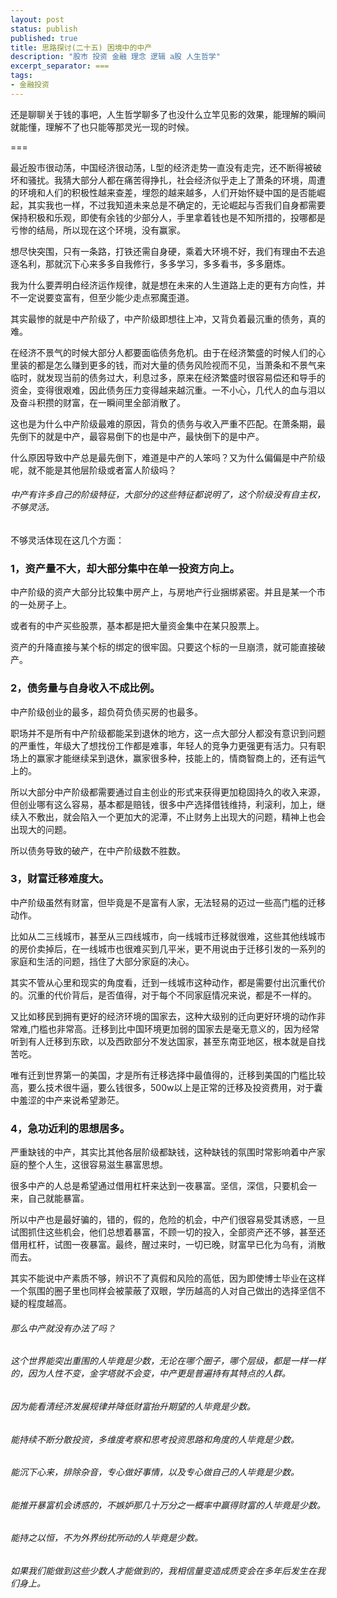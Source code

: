 ```yaml
---
layout: post
status: publish
published: true
title: 思路探讨(二十五) 困境中的中产
description: "股市 投资 金融 理念 逻辑 a股 人生哲学"
excerpt_separator: ===
tags:
- 金融投资
---
```


还是聊聊关于钱的事吧，人生哲学聊多了也没什么立竿见影的效果，能理解的瞬间就能懂，理解不了也只能等那灵光一现的时候。

===

最近股市很动荡，中国经济很动荡，L型的经济走势一直没有走完，还不断得被破坏和骚扰。我猜大部分人都在痛苦得挣扎，社会经济似乎走上了萧条的环境，周遭的环境和人们的积极性越来查差，埋怨的越来越多，人们开始怀疑中国的是否能崛起，其实我也一样，不过我知道未来总是不确定的，无论崛起与否我们自身都需要保持积极和乐观，即使有余钱的少部分人，手里拿着钱也是不知所措的，投哪都是亏惨的结局，所以现在这个环境，没有赢家。

想尽快突围，只有一条路，打铁还需自身硬，乘着大环境不好，我们有理由不去追逐名利，那就沉下心来多多自我修行，多多学习，多多看书，多多磨炼。

我为什么要弄明白经济运作规律，就是想在未来的人生道路上走的更有方向性，并不一定说要变富有，但至少能少走点邪魔歪道。

其实最惨的就是中产阶级了，中产阶级即想往上冲，又背负着最沉重的债务，真的难。

在经济不景气的时候大部分人都要面临债务危机。由于在经济繁盛的时候人们的心里装的都是怎么赚到更多的钱，而对大量的债务风险视而不见，当萧条和不景气来临时，就发现当前的债务过大，利息过多，原来在经济繁盛时很容易偿还和导手的资金，变得很艰难，因此债务压力变得越来越沉重。一不小心，几代人的血与泪以及奋斗积攒的财富，在一瞬间里全部消散了。

这也是为什么中产阶级最难的原因，背负的债务与收入严重不匹配。在萧条期，最先倒下的就是中产，最容易倒下的也是中产，最快倒下的是中产。

什么原因导致中产总是最先倒下，难道是中产的人笨吗？又为什么偏偏是中产阶级呢，就不能是其他层阶级或者富人阶级吗？

###### 中产有许多自己的阶级特征，大部分的这些特征都说明了，这个阶级没有自主权，不够灵活。

不够灵活体现在这几个方面：

### 1，资产量不大，却大部分集中在单一投资方向上。

中产阶级的资产大部分比较集中房产上，与房地产行业捆绑紧密。并且是某一个市的一处房子上。

或者有的中产买些股票，基本都是把大量资金集中在某只股票上。

资产的升降直接与某个标的绑定的很牢固。只要这个标的一旦崩溃，就可能直接破产。

### 2，债务量与自身收入不成比例。

中产阶级创业的最多，超负荷负债买房的也最多。

职场并不是所有中产阶级都能呆到退休的地方，这一点大部分人都没有意识到问题的严重性，年级大了想找份工作都是难事，年轻人的竞争力更强更有活力。只有职场上的赢家才能继续呆到退休，赢家很多种，技能上的，情商智商上的，还有运气上的。

所以大部分中产阶级都需要通过自主创业的形式来获得更加稳固持久的收入来源，但创业哪有这么容易，基本都是赔钱，很多中产选择借钱维持，利滚利，加上，继续入不敷出，就会陷入一个更加大的泥潭，不止财务上出现大的问题，精神上也会出现大的问题。

所以债务导致的破产，在中产阶级数不胜数。

### 3，财富迁移难度大。

中产阶级虽然有财富，但毕竟是不是富有人家，无法轻易的迈过一些高门槛的迁移动作。

比如从二三线城市，甚至从三四线城市，向一线城市迁移就很难，这些其他线城市的房价卖掉后，在一线城市也很难买到几平米，更不用说由于迁移引发的一系列的家庭和生活的问题，挡住了大部分家庭的决心。

其实不管从心里和现实的角度看，迁到一线城市这种动作，都是需要付出沉重代价的。沉重的代价背后，是否值得，对于每个不同家庭情况来说，都是不一样的。

又比如移民到拥有更好的经济环境的国家去，这种大级别的迁向更好环境的动作非常难,门槛也非常高。迁移到比中国环境更加弱的国家去是毫无意义的，因为经常听到有人迁移到东欧，以及西欧部分不发达国家，甚至东南亚地区，根本就是自找苦吃。

唯有迁到世界第一的美国，才是所有迁移选择中最值得的，迁移到美国的门槛比较高，要么技术很牛逼，要么钱很多，500w以上是正常的迁移及投资费用，对于囊中羞涩的中产来说希望渺茫。

### 4，急功近利的思想居多。

严重缺钱的中产，其实比其他各层阶级都缺钱，这种缺钱的氛围时常影响着中产家庭的整个人生，这很容易滋生暴富思想。

很多中产的人总是希望通过借用杠杆来达到一夜暴富。坚信，深信，只要机会一来，自己就能暴富。

所以中产也是最好骗的，错的，假的，危险的机会，中产们很容易受其诱惑，一旦试图抓住这些机会，他们总想着暴富，不顾一切的投入，全部资产还不够，甚至还借用杠杆，试图一夜暴富。最终，醒过来时，一切已晚，财富早已化为乌有，消散而去。

其实不能说中产素质不够，辨识不了真假和风险的高低，因为即使博士毕业在这样一个氛围的圈子里也同样会被蒙蔽了双眼，学历越高的人对自己做出的选择坚信不疑的程度越高。

###### 那么中产就没有办法了吗？

###### 这个世界能突出重围的人毕竟是少数，无论在哪个圈子，哪个层级，都是一样一样的，因为人性不变，金字塔就不会变，中产更是普遍持有其特点的人群。

###### 因为能看清经济发展规律并降低财富抬升期望的人毕竟是少数。

###### 能持续不断分散投资，多维度考察和思考投资思路和角度的人毕竟是少数。

###### 能沉下心来，排除杂音，专心做好事情，以及专心做自己的人毕竟是少数。

###### 能推开暴富机会诱惑的，不嫉妒那几十万分之一概率中赢得财富的人毕竟是少数。

###### 能持之以恒，不为外界纷扰所动的人毕竟是少数。

###### 如果我们能做到这些少数人才能做到的，我相信量变造成质变会在多年后发生在我们身上。

